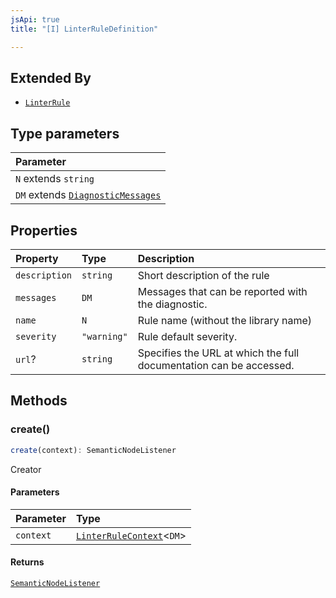 ```yaml
---
jsApi: true
title: "[I] LinterRuleDefinition"

---
```

## Extended By

- [`LinterRule`](LinterRule.md)

## Type parameters

| Parameter |
| :------ |
| `N` extends `string` |
| `DM` extends [`DiagnosticMessages`](DiagnosticMessages.md) |

## Properties

| Property | Type | Description |
| :------ | :------ | :------ |
| `description` | `string` | Short description of the rule |
| `messages` | `DM` | Messages that can be reported with the diagnostic. |
| `name` | `N` | Rule name (without the library name) |
| `severity` | `"warning"` | Rule default severity. |
| `url`? | `string` | Specifies the URL at which the full documentation can be accessed. |

## Methods

### create()

```ts
create(context): SemanticNodeListener
```

Creator

#### Parameters

| Parameter | Type |
| :------ | :------ |
| `context` | [`LinterRuleContext`](LinterRuleContext.md)<`DM`\> |

#### Returns

[`SemanticNodeListener`](../type-aliases/SemanticNodeListener.md)
